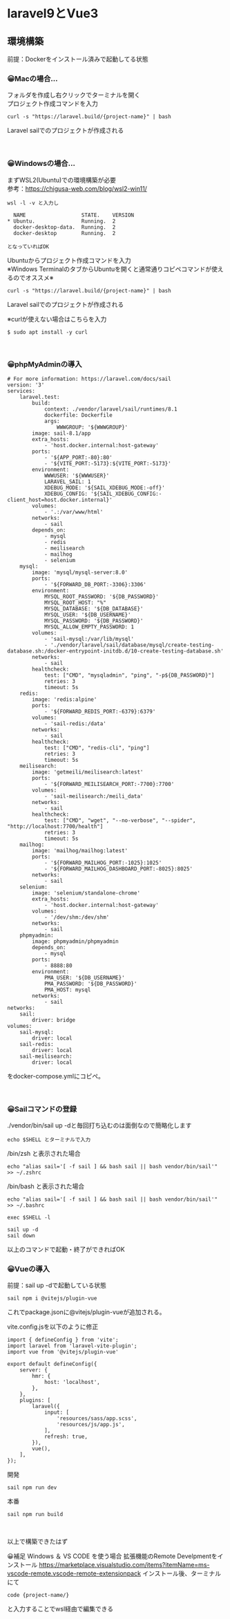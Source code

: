 # laravel9とVue3

## 環境構築

前提：Dockerをインストール済みで起動してる状態

### 😀Macの場合…
フォルダを作成し右クリックでターミナルを開く<br>
プロジェクト作成コマンドを入力
~~~ 
curl -s "https://laravel.build/{project-name}" | bash
~~~
Laravel sailでのプロジェクトが作成される


<br>


### 😀Windowsの場合…<br>
まずWSL2(Ubuntu)での環境構築が必要<br>
参考：https://chigusa-web.com/blog/wsl2-win11/<br>
~~~ 
wsl -l -v と入力し

  NAME                  STATE.    VERSION
* Ubuntu.               Running.  2
  docker-desktop-data.  Running.  2
  docker-desktop        Running.  2

となっていればOK
~~~

Ubuntuからプロジェクト作成コマンドを入力<br>
※Windows TerminalのタブからUbuntuを開くと通常通りコピペコマンドが使えるのでオススメ※
~~~ 
curl -s "https://laravel.build/{project-name}" | bash
~~~
Laravel sailでのプロジェクトが作成される

※curlが使えない場合はこちらを入力
~~~
$ sudo apt install -y curl
~~~


<br>


### 😀phpMyAdminの導入
~~~
# For more information: https://laravel.com/docs/sail
version: '3'
services:
    laravel.test:
        build:
            context: ./vendor/laravel/sail/runtimes/8.1
            dockerfile: Dockerfile
            args:
                WWWGROUP: '${WWWGROUP}'
        image: sail-8.1/app
        extra_hosts:
            - 'host.docker.internal:host-gateway'
        ports:
            - '${APP_PORT:-80}:80'
            - '${VITE_PORT:-5173}:${VITE_PORT:-5173}'
        environment:
            WWWUSER: '${WWWUSER}'
            LARAVEL_SAIL: 1
            XDEBUG_MODE: '${SAIL_XDEBUG_MODE:-off}'
            XDEBUG_CONFIG: '${SAIL_XDEBUG_CONFIG:-client_host=host.docker.internal}'
        volumes:
            - '.:/var/www/html'
        networks:
            - sail
        depends_on:
            - mysql
            - redis
            - meilisearch
            - mailhog
            - selenium
    mysql:
        image: 'mysql/mysql-server:8.0'
        ports:
            - '${FORWARD_DB_PORT:-3306}:3306'
        environment:
            MYSQL_ROOT_PASSWORD: '${DB_PASSWORD}'
            MYSQL_ROOT_HOST: "%"
            MYSQL_DATABASE: '${DB_DATABASE}'
            MYSQL_USER: '${DB_USERNAME}'
            MYSQL_PASSWORD: '${DB_PASSWORD}'
            MYSQL_ALLOW_EMPTY_PASSWORD: 1
        volumes:
            - 'sail-mysql:/var/lib/mysql'
            - './vendor/laravel/sail/database/mysql/create-testing-database.sh:/docker-entrypoint-initdb.d/10-create-testing-database.sh'
        networks:
            - sail
        healthcheck:
            test: ["CMD", "mysqladmin", "ping", "-p${DB_PASSWORD}"]
            retries: 3
            timeout: 5s
    redis:
        image: 'redis:alpine'
        ports:
            - '${FORWARD_REDIS_PORT:-6379}:6379'
        volumes:
            - 'sail-redis:/data'
        networks:
            - sail
        healthcheck:
            test: ["CMD", "redis-cli", "ping"]
            retries: 3
            timeout: 5s
    meilisearch:
        image: 'getmeili/meilisearch:latest'
        ports:
            - '${FORWARD_MEILISEARCH_PORT:-7700}:7700'
        volumes:
            - 'sail-meilisearch:/meili_data'
        networks:
            - sail
        healthcheck:
            test: ["CMD", "wget", "--no-verbose", "--spider",  "http://localhost:7700/health"]
            retries: 3
            timeout: 5s
    mailhog:
        image: 'mailhog/mailhog:latest'
        ports:
            - '${FORWARD_MAILHOG_PORT:-1025}:1025'
            - '${FORWARD_MAILHOG_DASHBOARD_PORT:-8025}:8025'
        networks:
            - sail
    selenium:
        image: 'selenium/standalone-chrome'
        extra_hosts:
            - 'host.docker.internal:host-gateway'
        volumes:
            - '/dev/shm:/dev/shm'
        networks:
            - sail
    phpmyadmin:
        image: phpmyadmin/phpmyadmin
        depends_on:
            - mysql
        ports:
            - 8888:80
        environment:
            PMA_USER: '${DB_USERNAME}'
            PMA_PASSWORD: '${DB_PASSWORD}'
            PMA_HOST: mysql
        networks:
            - sail
networks:
    sail:
        driver: bridge
volumes:
    sail-mysql:
        driver: local
    sail-redis:
        driver: local
    sail-meilisearch:
        driver: local

~~~
をdocker-compose.ymlにコピペ。


<br>


### 😀Sailコマンドの登録
./vendor/bin/sail up -dと毎回打ち込むのは面倒なので簡略化します
~~~
echo $SHELL とターミナルで入力
~~~

/bin/zsh と表示された場合
~~~
echo "alias sail='[ -f sail ] && bash sail || bash vendor/bin/sail'" >> ~/.zshrc
~~~

/bin/bash と表示された場合
~~~
echo "alias sail='[ -f sail ] && bash sail || bash vendor/bin/sail'" >> ~/.bashrc
~~~

~~~
exec $SHELL -l
~~~

~~~
sail up -d
sail down
~~~
以上のコマンドで起動・終了ができればOK


### 😀Vueの導入

前提：sail up -dで起動している状態

~~~
sail npm i @vitejs/plugin-vue
~~~
これでpackage.jsonに@vitejs/plugin-vueが追加される。

vite.config.jsを以下のように修正
~~~
import { defineConfig } from 'vite';
import laravel from 'laravel-vite-plugin';
import vue from '@vitejs/plugin-vue'

export default defineConfig({
    server: {
        hmr: {
            host: 'localhost',
        },
    },
    plugins: [
        laravel({
            input: [
                'resources/sass/app.scss',
                'resources/js/app.js',
            ],
            refresh: true,
        }),
        vue(),
    ],
});
~~~

開発
~~~
sail npm run dev
~~~
本番
~~~
sail npm run build
~~~

<br>


以上で構築できたはず

😀補足
Windows ＆ VS CODE を使う場合
拡張機能のRemote Develpmentをインストール
https://marketplace.visualstudio.com/items?itemName=ms-vscode-remote.vscode-remote-extensionpack
インストール後、ターミナルにて
~~~
code {project-name/}
~~~
と入力することでwsl経由で編集できる